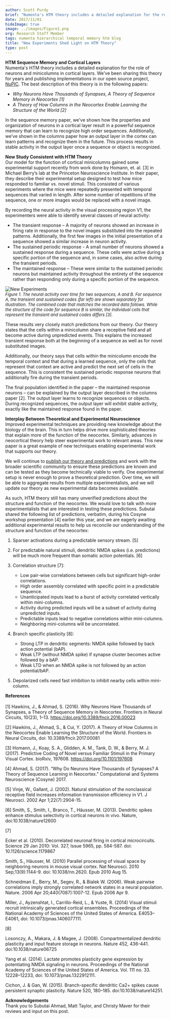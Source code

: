 ```yaml
---
author: Scott Purdy
brief: "Numenta's HTM theory includes a detailed explanation for the role of neurons and minicolumns in cortical layers. We've been sharing this theory for years and publishing implementations in our open source project, NuPIC. The best description of this theory is in the following papers: Why Neurons Have Thousands of Synapses, A Theory of Sequence Memory in Neocortex and A Theory of How Columns in the Neocortex Enable Learning the Structure of the World."
date: 2017/11/01
hideImage: true
image: ../images/Figure1.png
org: Research Staff Member
tags: numenta hierarchical temporal memory htm blog
title: "New Experiments Shed Light on HTM Theory"
type: post
---
```


<p style="margin-left: 0pt; display: inline"><b>HTM Sequence Memory and Cortical Layers</b></p></br>
Numenta's HTM theory includes a detailed explanation for the role of neurons and minicolumns in cortical layers. We've been sharing this theory for years and publishing implementations in our open source project, <a href="http://www.numenta.org/">NuPIC</a>. The best description of this theory is in the following papers:
<ul>
<li><i>Why Neurons Have Thousands of Synapses, A Theory of Sequence Memory in Neocortex [1]</i>
<li><i>A Theory of How Columns in the Neocortex Enable Learning the Structure of the World [2]</i>
</ul>

In the sequence memory paper, we’ve shown how the properties and organization of neurons in a cortical layer result in a powerful sequence memory that can learn to recognize high order sequences. Additionally, we’ve shown in the columns paper how an output layer in the cortex can learn patterns and recognize them in the future. This process results in stable activity in the output layer once a sequence or object is recognized.

**New Study Consistent with HTM Theory** <br/>
Our model for the function of cortical minicolumns gained some experimental support recently from work done by Homann, et. al. [3] in Michael Berry’s lab at the Princeton Neuroscience Institute. In their paper, they describe their experimental setup designed to test how mice responded to familiar vs. novel stimuli. This consisted of various experiments where the mice were repeatedly presented with temporal sequences that varied in length. After some number of repetitions of the sequence, one or more images would be replaced with a novel image.

By recording the neural activity in the visual processing region V1, the experimenters were able to identify several classes of neural activity:

-	The transient response – A majority of neurons showed an increase in firing rate in response to the novel images substituted into the repeated patterns. Additionally, the first few images in the initial presentation of a sequence showed a similar increase in neuron activity.
-	The sustained periodic response - A small number of neurons showed a sustained response during a sequence. These cells were active during a specific portion of the sequence and, in some cases, also active during the transient periods.
-	The maintained response – These were similar to the sustained periodic neurons but maintained activity throughout the entirety of the sequence rather than responding only during a specific portion of the sequence.

![New Experiments](../images/Figure1.png) </br>
<font size="2"><i>Figure 1. The neural activity over time for two sequences, A and B. For sequence A, the transient and sustained codes (far left) are shown separately for illustration. The combined code that matches the recorded data follows. While the structure of the code for sequence B is similar, the individual cells that represent the transient and sustained codes differs [3].</i><br></font>

These results very closely match predictions from our theory. Our theory states that the cells within a minicolumn share a receptive field and all become active during unpredicted events. This explains the increased transient response both at the beginning of a sequence as well as for novel substituted images.

Additionally, our theory says that cells within the minicolumn encode the temporal context and that during a learned sequence, only the cells that represent that context are active and predict the next set of cells in the sequence. This is consistent the sustained periodic response neurons that additionally fire during the transient periods.

The final population identified in the paper – the maintained response neurons – can be explained by the output layer described in the columns paper [2]. The output layer learns to recognize sequences or objects. During recognized sequences, the output layer will exhibit stable activity, exactly like the maintained response found in the paper.

**Interplay Between Theoretical and Experimental Neuroscience** </br>
Improved experimental techniques are providing new knowledge about the biology of the brain. This in turn helps drive more sophisticated theories that explain more of the function of the neocortex. Similarly, advances in neocortical theory help steer experimental work to relevant areas. This new paper is a great example of new techniques enabling experimental work that supports our theory.

We will continue to [publish our theory and predictions](http://www.numenta.com/papers) and work with the broader scientific community to ensure these predictions are known and can be tested as they become technically viable to verify. One experimental setup is never enough to prove a theoretical prediction. Over time, we will be able to aggregate results from multiple experimentalists, and we will update our theory as new experimental data becomes available.

As such, HTM theory still has many unverified predictions about the structure and function of the neocortex. We would love to talk with more experimentalists that are interested in testing these predictions. Subutai shared the following list of predictions, verbatim, during his Cosyne workshop presentation [4] earlier this year, and we are eagerly awaiting additional experimental results to help us reconcile our understanding of the structure and function of the neocortex:

1. Sparser activations during a predictable sensory stream. [5]

2. For predictable natural stimuli, dendritic NMDA spikes (i.e. predictions) will be much more frequent than somatic action potentials. [6]

3. Correlation structure [7]:
    * Low pair-wise correlations between cells but significant high-order correlations.
    * High order assembly correlated with specific point in a predictable sequence.
    * Unanticipated inputs lead to a burst of activity correlated vertically within mini-columns.
    * Activity during predicted inputs will be a subset of activity during unpredicted inputs.
    * Predictable inputs lead to negative correlations within mini-columns.
    * Neighboring mini-columns will be uncorrelated.

4. Branch specific plasticity [8]:
    * Strong LTP in dendritic segments: NMDA spike followed by back action potential (bAP).
    * Weak LTP (without NMDA spike) if synapse cluster becomes active followed by a bAP.
    * Weak LTD when an NMDA spike is not followed by an action potential/bAP.

5. Depolarized cells need fast inhibition to inhibit nearby cells within mini-column.

**References** <br/><br/>
[1] Hawkins, J., & Ahmad, S. (2016). Why Neurons Have Thousands of Synapses, a Theory of Sequence Memory in Neocortex. Frontiers in Neural Circuits, 10(23), 1–13. https://doi.org/10.3389/fncir.2016.00023

[2] Hawkins, J., Ahmad, S., & Cui, Y. (2017). A Theory of How Columns in the Neocortex Enable Learning the Structure of the World. Frontiers in Neural Circuits, doi: 10.3389/fncir.2017.00081

[3] Homann, J., Koay, S. A., Glidden, A. M., Tank, D. W., & Berry, M. J. (2017). Predictive Coding of Novel versus Familiar Stimuli in the Primary Visual Cortex. bioRxiv, 197608. https://doi.org/10.1101/197608

[4] Ahmad, S. (2017). “Why Do Neurons Have Thousands of Synapses? A Theory of Sequence Learning in Neocortex." Computational and Systems Neuroscience (Cosyne) 2017.

[5] Vinje, W., Gallant, J. (2002). Natural stimulation of the nonclassical receptive field increases information transmission efficiency in V1. J Neurosci. 2002 Apr 1;22(7):2904-15.

[6] Smith, S., Smith, I., Branco, T., Häusser, M. (2013). Dendritic spikes enhance stimulus selectivity in cortical neurons in vivo. Nature, doi:10.1038/nature12600

[7]

Ecker et al. (2010). Decorrelated neuronal firing in cortical microcircuits. Science  29 Jan 2010: Vol. 327, Issue 5965, pp. 584-587. doi: 10.1126/science.1179867

Smith, S., Häusser, M. (2010) Parallel processing of visual space by neighboring neurons in mouse visual cortex. Nat Neurosci. 2010 Sep;13(9):1144-9. doi: 10.1038/nn.2620. Epub 2010 Aug 15.

Schneidman E., Berry, M., Segev, R., & Bialek W. (2006). Weak pairwise correlations imply strongly correlated network states in a neural population. Nature. 2006 Apr 20;440(7087):1007-12. Epub 2006 Apr 9.

Miller, J., Ayzenshtat, I., Carrillo-Reid, L., & Yuste, R. (2014) Visual stimuli recruit intrinsically generated cortical ensembles. Proceedings of the National Academy of Sciences of the United States of America. E4053–E4061, doi: 10.1073/pnas.1406077111.

[8]

Losonczy, A., Makara, J. & Magee, J. (2008). Compartmentalized dendritic plasticity and input feature storage in neurons. Nature 452, 436-441. doi:10.1038/nature06725

Yang et al. (2014). Lactate promotes plasticity gene expression by potentiating NMDA signaling in neurons. Proceedings of the National Academy of Sciences of the United States of America. Vol. 111 no. 33. 12228–12233, doi: 10.1073/pnas.1322912111.

Cichon, J. & Gan, W.  (2015). Branch-specific dendritic Ca2+ spikes cause persistent synaptic plasticity. Nature 520, 180–185. doi:10.1038/nature14251.

**Acknowledgements** </br>
Thank you to Subutai Ahmad, Matt Taylor, and Christy Maver for their reviews and input on this post.
